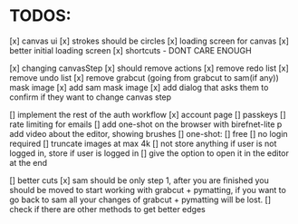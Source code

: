 # TODOS:
[x] canvas ui
[x] strokes should be circles
[x] loading screen for canvas
[x] better initial loading screen
[x] shortcuts - DONT CARE ENOUGH

[x] changing canvasStep
 [x] should remove actions
 [x] remove redo list
 [x] remove undo list
 [x] remove grabcut (going from grabcut to sam(if any)) mask image
 [x] add sam mask image
 [x] add dialog that asks them to confirm if they want to change canvas step

[] implement the rest of the auth workflow
    [x] account page
    [] passkeys
    [] rate limiting for emails
[] add one-shot on the browser with birefnet-lite
p add video about the editor, showing brushes
[] one-shot:
    [] free
    [] no login required
    [] truncate images at max 4k
    [] not store anything if user is not logged in, store if user is logged in
    [] give the option to open it in the editor at the end

[] better cuts
    [x] sam should be only step 1, after you are finished you should be moved
    to start working with grabcut + pymatting, if you want to go back to sam
    all your changes of grabcut + pymatting will be lost.
    [] check if there are other methods to get better edges

